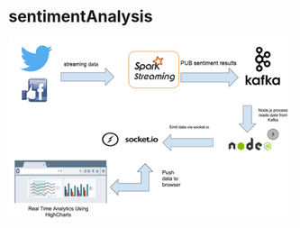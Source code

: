 # sentimentAnalysis
![alt text](https://github.com/omnishore1/sentimentAnalysis/raw/master/socialMediaSentimentAnalysis.png)

